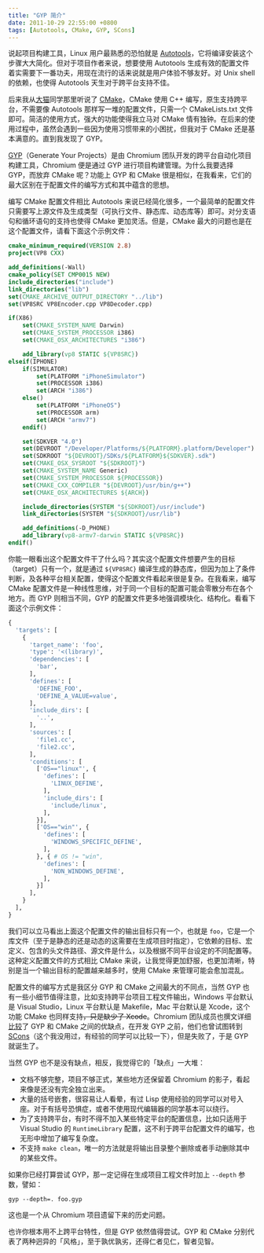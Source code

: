 ```yaml
---
title: "GYP 简介"
date: 2011-10-29 22:55:00 +0800
tags: [Autotools, CMake, GYP, SCons]
---
```


说起项目构建工具，Linux 用户最熟悉的恐怕就是 [Autotools](http://en.wikipedia.org/wiki/GNU_build_system)，它将编译安装这个步骤大大简化。但对于项目作者来说，想要使用 Autotools 生成有效的配置文件着实需要下一番功夫，用现在流行的话来说就是用户体验不够友好。对 Unix shell 的依赖，也使得 Autotools 天生对于跨平台支持不佳。

<!--truncate-->

后来我从[大猫](https://twitter.com/zhzhxtrrk)同学那里听说了 [CMake](http://www.cmake.org/)，CMake 使用 C++ 编写，原生支持跨平台，不需要像 Autotools 那样写一堆的配置文件，只需一个 CMakeLists.txt 文件即可。简洁的使用方式，强大的功能使得我立马对 CMake 情有独钟。在后来的使用过程中，虽然会遇到一些因为使用习惯带来的小困扰，但我对于 CMake 还是基本满意的。直到我发现了 GYP。

[GYP](http://code.google.com/p/gyp/)（Generate Your Projects）是由 Chromium 团队开发的跨平台自动化项目构建工具，Chromium 便是通过 GYP 进行项目构建管理。为什么我要选择 GYP，而放弃 CMake 呢？功能上 GYP 和 CMake 很是相似，在我看来，它们的最大区别在于配置文件的编写方式和其中蕴含的思想。

编写 CMake 配置文件相比 Autotools 来说已经简化很多，一个最简单的配置文件只需要写上源文件及生成类型（可执行文件、静态库、动态库等）即可。对分支语句和循环语句的支持也使得 CMake 更加灵活。但是，CMake 最大的问题也是在这个配置文件，请看下面这个示例文件：

```cmake
cmake_minimum_required(VERSION 2.8)
project(VP8 CXX)

add_definitions(-Wall)
cmake_policy(SET CMP0015 NEW)
include_directories("include")
link_directories("lib")
set(CMAKE_ARCHIVE_OUTPUT_DIRECTORY "../lib")
set(VP8SRC VP8Encoder.cpp VP8Decoder.cpp)

if(X86)
    set(CMAKE_SYSTEM_NAME Darwin)
    set(CMAKE_SYSTEM_PROCESSOR i386)
    set(CMAKE_OSX_ARCHITECTURES "i386")

    add_library(vp8 STATIC ${VP8SRC})
elseif(IPHONE)
    if(SIMULATOR)
        set(PLATFORM "iPhoneSimulator")
        set(PROCESSOR i386)
        set(ARCH "i386")
    else()
        set(PLATFORM "iPhoneOS")
        set(PROCESSOR arm)
        set(ARCH "armv7")
    endif()

    set(SDKVER "4.0")
    set(DEVROOT "/Developer/Platforms/${PLATFORM}.platform/Developer")
    set(SDKROOT "${DEVROOT}/SDKs/${PLATFORM}${SDKVER}.sdk")
    set(CMAKE_OSX_SYSROOT "${SDKROOT}")
    set(CMAKE_SYSTEM_NAME Generic)
    set(CMAKE_SYSTEM_PROCESSOR ${PROCESSOR})
    set(CMAKE_CXX_COMPILER "${DEVROOT}/usr/bin/g++")
    set(CMAKE_OSX_ARCHITECTURES ${ARCH})

    include_directories(SYSTEM "${SDKROOT}/usr/include")
    link_directories(SYSTEM "${SDKROOT}/usr/lib")

    add_definitions(-D_PHONE)
    add_library(vp8-armv7-darwin STATIC ${VP8SRC})
endif()
```

你能一眼看出这个配置文件干了什么吗？其实这个配置文件想要产生的目标（target）只有一个，就是通过 `${VP8SRC}` 编译生成的静态库，但因为加上了条件判断，及各种平台相关配置，使得这个配置文件看起来很是复杂。在我看来，编写 CMake 配置文件是一种线性思维，对于同一个目标的配置可能会零散分布在各个地方。而 GYP 则相当不同，GYP 的配置文件更多地强调模块化、结构化。看看下面这个示例文件：

```python
{
  'targets': [
    {
      'target_name': 'foo',
      'type': '<(library)',
      'dependencies': [
        'bar',
      ],
      'defines': [
        'DEFINE_FOO',
        'DEFINE_A_VALUE=value',
      ],
      'include_dirs': [
        '..',
      ],
      'sources': [
        'file1.cc',
        'file2.cc',
      ],
      'conditions': [
        ['OS=="linux"', {
          'defines': [
            'LINUX_DEFINE',
          ],
          'include_dirs': [
            'include/linux',
          ],
        }],
        ['OS=="win"', {
          'defines': [
            'WINDOWS_SPECIFIC_DEFINE',
          ],
        }, { # OS != "win",
          'defines': [
            'NON_WINDOWS_DEFINE',
          ],
        }]
      ],
    }
  ],
}
```

我们可以立马看出上面这个配置文件的输出目标只有一个，也就是 `foo`，它是一个库文件（至于是静态的还是动态的这需要在生成项目时指定），它依赖的目标、宏定义、包含的头文件路径、源文件是什么，以及根据不同平台设定的不同配置等。这种定义配置文件的方式相比 CMake 来说，让我觉得更加舒服，也更加清晰，特别是当一个输出目标的配置越来越多时，使用 CMake 来管理可能会愈加混乱。

配置文件的编写方式是我区分 GYP 和 CMake 之间最大的不同点，当然 GYP 也有一些小细节值得注意，比如支持跨平台项目工程文件输出，Windows 平台默认是 Visual Studio，Linux 平台默认是 Makefile，Mac 平台默认是 Xcode，这个功能 CMake 也同样支持<del>，只是缺少了 Xcode</del>。Chromium 团队成员也撰文详细[比较](http://code.google.com/p/gyp/wiki/GypVsCMake)了 GYP 和 CMake 之间的优缺点，在开发 GYP 之前，他们也曾试图转到 [SCons](http://www.scons.org/)（这个我没用过，有经验的同学可以比较一下），但是失败了，于是 GYP 就诞生了。

当然 GYP 也不是没有缺点，相反，我觉得它的「缺点」一大堆：

- 文档不够完整，项目不够正式，某些地方还保留着 Chromium 的影子，看起来像是还没有完全独立出来。
- 大量的括号嵌套，很容易让人看晕，有过 Lisp 使用经验的同学可以对号入座。对于有括号恐惧症，或者不使用现代编辑器的同学基本可以绕行。
- 为了支持跨平台，有时不得不加入某些特定平台的配置信息，比如只适用于 Visual Studio 的 `RuntimeLibrary` 配置，这不利于跨平台配置文件的编写，也无形中增加了编写复杂度。
- 不支持 `make clean`，唯一的方法就是将输出目录整个删除或者手动删除其中的某些文件。

如果你已经打算尝试 GYP，那一定记得在生成项目工程文件时加上 `--depth` 参数，譬如：

```shell
gyp --depth=. foo.gyp
```

这也是一个从 Chromium 项目遗留下来的历史问题。

也许你根本用不上跨平台特性，但是 GYP 依然值得尝试。GYP 和 CMake 分别代表了两种迥异的「风格」，至于孰优孰劣，还得仁者见仁，智者见智。

